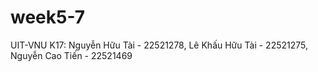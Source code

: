 # week5-7
UIT-VNU K17: Nguyễn Hữu Tài - 22521278, Lê Khấu Hữu Tài - 22521275, Nguyễn Cao Tiến - 22521469
